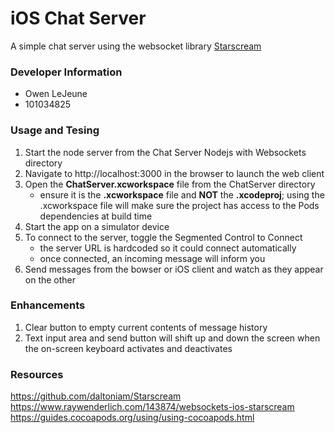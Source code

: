 # iOS Chat Server
A simple chat server using the websocket library [Starscream](https://github.com/daltoniam/Starscream)

### Developer Information
* Owen LeJeune
* 101034825

### Usage and Tesing
1. Start the node server from the Chat Server Nodejs with Websockets directory
2. Navigate to http://localhost:3000 in the browser to launch the web client
3. Open the **ChatServer.xcworkspace** file from the ChatServer directory
    * ensure it is the **.xcworkspace** file and **NOT** the **.xcodeproj**; using the .xcworkspace file will make sure the project has access to the Pods dependencies at build time
4. Start the app on a simulator device
5. To connect to the server, toggle the Segmented Control to Connect
    * the server URL is hardcoded so it could connect automatically
    * once connected, an incoming message will inform you
6. Send messages from the bowser or iOS client and watch as they appear on the other

### Enhancements
1. Clear button to empty current contents of message history
2. Text input area and send button will shift up and down the screen when the on-screen keyboard activates and deactivates

### Resources
https://github.com/daltoniam/Starscream
https://www.raywenderlich.com/143874/websockets-ios-starscream
https://guides.cocoapods.org/using/using-cocoapods.html
